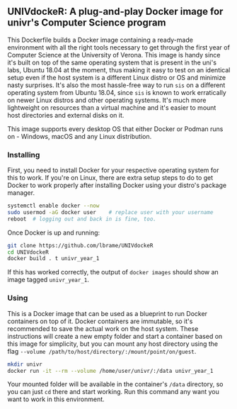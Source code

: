 ## UNIVdockeR: A plug-and-play Docker image for univr's Computer Science program

This Dockerfile builds a Docker image containing a ready-made environment with all the right tools necessary to get through the first year of Computer Science at the University of Verona. This image is handy since it's built on top of the same operating system that is present in the uni's labs, Ubuntu 18.04 at the moment, thus making it easy to test on an identical setup even if the host system is a different Linux distro or OS and minimize nasty surprises. It's also the most hassle-free way to run `sis` on a different operating system from Ubuntu 18.04, since `sis` is known to work erratically on newer Linux distros and other operating systems. It's much more lightweight on resources than a virtual machine and it's easier to mount host directories and external disks on it.

This image supports every desktop OS that either Docker or Podman runs on - Windows, macOS and any Linux distribution.

### Installing

First, you need to install Docker for your respective operating system for this to work. If you're on Linux, there are extra setup steps to do to get Docker to work properly after installing Docker using your distro's package manager.

```bash
systemctl enable docker --now
sudo usermod -aG docker user    # replace user with your username
reboot  # logging out and back in is fine, too.
```

Once Docker is up and running:

```bash
git clone https://github.com/lbrame/UNIVdockeR
cd UNIVdockeR
docker build . t univr_year_1
```

If this has worked correctly, the output of `docker images` should show an image tagged `univr_year_1`.

### Using

This is a Docker image that can be used as a blueprint to run Docker containers on top of it. Docker containers are immutable, so it's recommended to save the actual work on the host system. These instructions will create a new empty folder and start a container based on this image for simplicity, but you can mount any host directory using the flag `--volume /path/to/host/directory/:/mount/point/on/guest`.

```bash
mkdir univr
docker run -it --rm --volume /home/user/univr/:/data univr_year_1
```

Your mounted folder will be available in the container's `/data` directory, so you can just `cd` there and start working. Run this command any want you want to work in this environment.